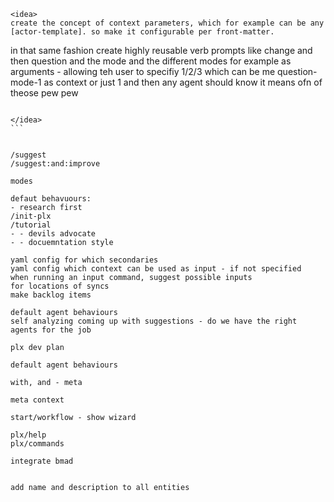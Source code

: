


```
<idea>
create the concept of context parameters, which for example can be any [actor-template]. so make it configurable per front-matter.

``````
in that same fashion create highly reusable verb prompts like change and then question and the mode and the different modes for example as arguments - allowing teh user to specifiy 1/2/3 which can be me question-mode-1 as context or just 1 and then any agent should know it means ofn of theose pew pew 
``````

</idea>
```


/suggest
/suggest:and:improve

modes

defaut behavuours:
- research first
/init-plx
/tutorial
- - devils advocate
- - docuemntation style

yaml config for which secondaries
yaml config which context can be used as input - if not specified  when running an input command, suggest possible inputs
for locations of syncs
make backlog items

default agent behaviours
self analyzing coming up with suggestions - do we have the right agents for the job

plx dev plan

default agent behaviours

with, and - meta

meta context

start/workflow - show wizard

plx/help
plx/commands

integrate bmad


add name and description to all entities
